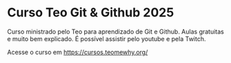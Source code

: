  # Curso Teo Git & Github 2025

Curso ministrado pelo Teo para aprendizado de Git e Github.
Aulas gratuitas e muito bem explicado. 
É possível assistir pelo youtube e pela Twitch.

Acesse o curso em  https://cursos.teomewhy.org/

